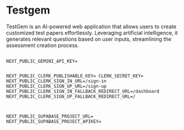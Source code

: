<h1>Testgem</h1>
<p>
TestGem is an AI-powered web application that allows users to create customized test papers effortlessly. Leveraging artificial intelligence, it generates relevant questions based on user inputs, streamlining the assessment creation process.&#8203;
</p>

<code>
NEXT_PUBLIC_GEMINI_API_KEY=

NEXT_PUBLIC_CLERK_PUBLISHABLE_KEY=
CLERK_SECRET_KEY=
NEXT_PUBLIC_CLERK_SIGN_IN_URL=/sign-in
NEXT_PUBLIC_CLERK_SIGN_UP_URL=/sign-up
NEXT_PUBLIC_CLERK_SIGN_IN_FALLBACK_REDIRECT_URL=/dashboard
NEXT_PUBLIC_CLERK_SIGN_UP_FALLBACK_REDIRECT_URL=/

NEXT_PUBLIC_SUPABASE_PROJECT_URL=
NEXT_PUBLIC_SUPABASE_PROJECT_APIKEY=
</code>
